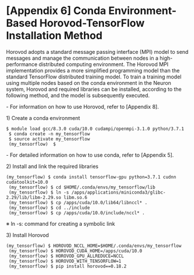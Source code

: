 # \[Appendix 6] Conda Environment-Based Horovod-TensorFlow Installation Method

Horovod adopts a standard message passing interface (MPI) model to send messages and manage the communication between nodes in a high-performance distributed computing environment. The Horovod MPI implementation provides a more simplified programming model than the standard TensorFlow distributed training model. To train a training model using multiple nodes based on the conda environment in the Neuron system, Horovod and required libraries can be installed, according to the following method, and the model is subsequently executed.

\- For information on how to use Horovod, refer to \[Appendix 8].

&#x20;

1\) Create a conda environment

&#x20;

```
$ module load gcc/8.3.0 cuda/10.0 cudampi/openmpi-3.1.0 python/3.7.1
 $ conda create -n my_tensorflow
 $ source activate my_tensorflow
 (my_tensorflow)  $
```

\- For detailed information on how to use conda, refer to \[Appendix 5].

&#x20;

2\) Install and link the required libraries

&#x20;

```
(my_tensorflow) $ conda install tensorflow-gpu python=3.7.1 cudnn cudatoolkit=10.0
 (my_tensorflow) $ cd $HOME/.conda/envs/my_tensorflow/lib
 (my_tensorflow) $ ln -s /apps/applications/miniconda3/glibc-2.29/lib/libm-2.29.so libm.so.6
 (my_tensorflow) $ cp /apps/cuda/10.0/lib64/libnccl* .
 (my_tensorflow) $ cd ../include
 (my_tensorflow) $ cp /apps/cuda/10.0/include/nccl* .
```

※ ln -s: command for creating a symbolic link

&#x20;

3\) Install Horovod

&#x20;

```
(my_tensorflow) $ HOROVOD_NCCL_HOME=$HOME/.conda/envs/my_tensorflow
 (my_tensorflow) $ HOROVOD_CUDA_HOME=/apps/cuda/10.0 
 (my_tensorflow) $ HOROVOD_GPU_ALLREDUCE=NCCL
 (my_tensorflow) $ HOROVOD_WITH_TENSORFLOW=1 
 (my_tensorflow) $ pip install horovod==0.18.2
```

&#x20;
